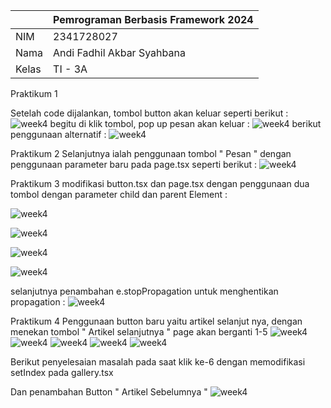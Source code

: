 |  | Pemrograman Berbasis Framework 2024 |
|--|--|
| NIM |  2341728027|
| Nama |  Andi Fadhil Akbar Syahbana |
| Kelas | TI - 3A |

Praktikum 1

Setelah code dijalankan, tombol button akan keluar seperti berikut :
![week4](image,vid/week%204,%201.png)
begitu di klik tombol, pop up pesan akan keluar :
![week4](image,vid/week%204,%201,1.png)
berikut penggunaan alternatif :
![week4](image,vid/week%204,%201,1,2.png)

Praktikum 2
Selanjutnya ialah penggunaan tombol " Pesan " dengan penggunaan parameter baru pada page.tsx seperti berikut :
![week4](image,vid/week%204,%202.png)

Praktikum 3
modifikasi button.tsx dan page.tsx dengan penggunaan dua tombol dengan parameter child dan parent Element :

![week4](image,vid/week%204,%203.png)

![week4](image,vid/week%204,%203,1.png)

![week4](image,vid/week%204,%203,1,1.png)

![week4](image,vid/week%204,%203,1,1,2.png)

selanjutnya penambahan e.stopPropagation untuk menghentikan propagation :
![week4](image,vid/week%204,%203,1,1,3.png)

Praktikum 4 
Penggunaan button baru yaitu artikel selanjut nya, dengan menekan tombol " Artikel selanjutnya " page akan berganti 1-5
![week4](image,vid/week%204,%204.png)
![week4](image,vid/week%204,%204,1.png)
![week4](image,vid/week%204,%204,2.png)
![week4](image,vid/week%204,%204,3.png)
![week4](image,vid/week%204,%204,4.png)

Berikut penyelesaian masalah pada saat klik ke-6 dengan memodifikasi setIndex pada gallery.tsx 

Dan penambahan Button " Artikel Sebelumnya "
![week4](image,vid/week%204,%204,5.png)

